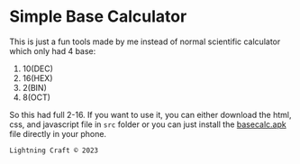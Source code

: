 # Simple Base Calculator

This is just a fun tools made by me instead of normal scientific calculator which only had 4 base:
1. 10(DEC)
2. 16(HEX)
3. 2(BIN)
4. 8(OCT)

So this had full 2-16.
If you want to use it, you can either download the html, css, and javascript file in `src` folder or you can just install the [basecalc.apk](/basecalc.apk) file directly in your phone.

`Lightning Craft © 2023`